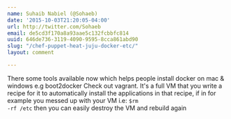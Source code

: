 ```yaml
---
name: Suhaib Nabiel (@Sohaeb)
date: '2015-10-03T21:20:05-04:00'
url: http://twitter.com/Sohaeb
email: de5cd3f170a8a93aae5c132fcbbfc814
uuid: 646de736-3119-4090-9595-8cca861abd90
slug: "/chef-puppet-heat-juju-docker-etc/"
layout: comment

---
```


There some tools available now which helps people install docker on mac &amp; windows e.g boot2docker
Check out vagrant. It's a full VM that you write a recipe for it to automatically install the applications in that recipe, if in for example you messed up with your VM i.e: <code>$rm -rf /etc</code> then you can easily destroy the VM and rebuild again
